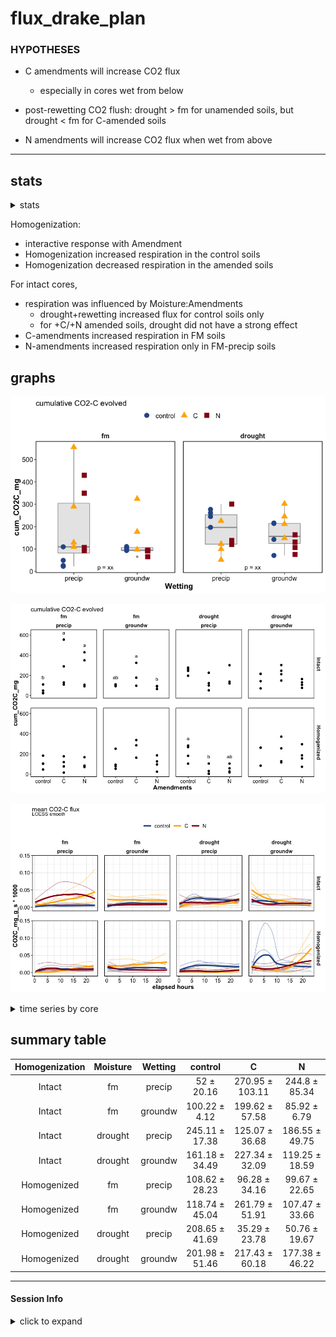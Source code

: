 flux\_drake\_plan
================

### HYPOTHESES

  - C amendments will increase CO2 flux
    
      - especially in cores wet from below

  - post-rewetting CO2 flush: drought \> fm for unamended soils, but
    drought \< fm for C-amended soils

  - N amendments will increase CO2 flux when wet from above

-----

## stats

<details>

<summary>stats</summary>

intact cores

    #> Anova Table (Type III tests)
    #> 
    #> Response: log(cum_CO2C_mg)
    #>                     Sum Sq Df  F value    Pr(>F)    
    #> (Intercept)         79.287  1 241.6145 < 2.2e-16 ***
    #> Moisture             3.510  1  10.6970  0.002369 ** 
    #> Amendments           4.212  2   6.4184  0.004131 ** 
    #> Wetting              0.119  1   0.3618  0.551283    
    #> Moisture:Amendments  3.729  2   5.6818  0.007169 ** 
    #> Moisture:Wetting     0.005  1   0.0152  0.902494    
    #> Amendments:Wetting   1.895  2   2.8874  0.068706 .  
    #> Residuals           11.814 36                       
    #> ---
    #> Signif. codes:  
    #> 0 '***' 0.001 '**' 0.01 '*' 0.05 '.' 0.1 ' ' 1

homogenized cores

    #> Anova Table (Type III tests)
    #> 
    #> Response: log(cum_CO2C_mg)
    #>                      Sum Sq Df  F value    Pr(>F)    
    #> (Intercept)         109.678  1 158.7171 9.264e-15 ***
    #> Moisture              0.140  1   0.2022  0.655667    
    #> Amendments            1.197  2   0.8662  0.429114    
    #> Wetting               0.598  1   0.8655  0.358398    
    #> Moisture:Amendments   4.970  2   3.5958  0.037692 *  
    #> Moisture:Wetting      2.431  1   3.5182  0.068825 .  
    #> Amendments:Wetting    7.521  2   5.4416  0.008613 ** 
    #> Residuals            24.877 36                       
    #> ---
    #> Signif. codes:  
    #> 0 '***' 0.001 '**' 0.01 '*' 0.05 '.' 0.1 ' ' 1

intact cores: interaction of Amendments and Moisture
![](markdown/flux/flux_interx_plot-1.png)<!-- -->

</details>

Homogenization:

  - interactive response with Amendment  
  - Homogenization increased respiration in the control soils  
  - Homogenization decreased respiration in the amended soils

For intact cores,

  - respiration was influenced by Moisture:Amendments
      - drought+rewetting increased flux for control soils only
      - for +C/+N amended soils, drought did not have a strong effect
  - C-amendments increased respiration in FM soils  
  - N-amendments increased respiration only in FM-precip soils

## graphs

![](markdown/flux/cum_flux_boxplot-1.png)<!-- -->

![](markdown/flux/cum_flux_ggplot-1.png)<!-- -->

![](markdown/flux/meanflux_ts-1.png)<!-- -->

<details>

<summary>time series by core</summary>

![](markdown/flux/corewise_flux-1.png)<!-- -->![](markdown/flux/corewise_flux-2.png)<!-- -->

</details>

## summary table

| Homogenization | Moisture | Wetting |    control     |        C        |       N        |
| :------------: | :------: | :-----: | :------------: | :-------------: | :------------: |
|     Intact     |    fm    | precip  |   52 ± 20.16   | 270.95 ± 103.11 | 244.8 ± 85.34  |
|     Intact     |    fm    | groundw | 100.22 ± 4.12  | 199.62 ± 57.58  |  85.92 ± 6.79  |
|     Intact     | drought  | precip  | 245.11 ± 17.38 | 125.07 ± 36.68  | 186.55 ± 49.75 |
|     Intact     | drought  | groundw | 161.18 ± 34.49 | 227.34 ± 32.09  | 119.25 ± 18.59 |
|  Homogenized   |    fm    | precip  | 108.62 ± 28.23 |  96.28 ± 34.16  | 99.67 ± 22.65  |
|  Homogenized   |    fm    | groundw | 118.74 ± 45.04 | 261.79 ± 51.91  | 107.47 ± 33.66 |
|  Homogenized   | drought  | precip  | 208.65 ± 41.69 |  35.29 ± 23.78  | 50.76 ± 19.67  |
|  Homogenized   | drought  | groundw | 201.98 ± 51.46 | 217.43 ± 60.18  | 177.38 ± 46.22 |

-----

#### Session Info

<details>

<summary>click to expand</summary>

Date run: 2020-08-13

    #> R version 4.0.2 (2020-06-22)
    #> Platform: x86_64-apple-darwin17.0 (64-bit)
    #> Running under: macOS Catalina 10.15.6
    #> 
    #> Matrix products: default
    #> BLAS:   /System/Library/Frameworks/Accelerate.framework/Versions/A/Frameworks/vecLib.framework/Versions/A/libBLAS.dylib
    #> LAPACK: /Library/Frameworks/R.framework/Versions/4.0/Resources/lib/libRlapack.dylib
    #> 
    #> locale:
    #> [1] en_US.UTF-8/en_US.UTF-8/en_US.UTF-8/C/en_US.UTF-8/en_US.UTF-8
    #> 
    #> attached base packages:
    #> [1] stats     graphics  grDevices utils     datasets 
    #> [6] methods   base     
    #> 
    #> other attached packages:
    #>  [1] drake_7.12.4    ggbiplot_0.55   PNWColors_0.1.0
    #>  [4] forcats_0.5.0   stringr_1.4.0   dplyr_1.0.1    
    #>  [7] purrr_0.3.4     readr_1.3.1     tidyr_1.1.1    
    #> [10] tibble_3.0.3    ggplot2_3.3.2   tidyverse_1.3.0
    #> 
    #> loaded via a namespace (and not attached):
    #>  [1] minqa_1.2.4        colorspace_1.4-1  
    #>  [3] ellipsis_0.3.1     rio_0.5.16        
    #>  [5] fs_1.5.0           rstudioapi_0.11   
    #>  [7] farver_2.0.3       soilpalettes_0.1.0
    #>  [9] fansi_0.4.1        lubridate_1.7.9   
    #> [11] xml2_1.3.2         splines_4.0.2     
    #> [13] knitr_1.29         jsonlite_1.7.0    
    #> [15] nloptr_1.2.2.2     broom_0.7.0       
    #> [17] cluster_2.1.0      dbplyr_1.4.4      
    #> [19] shiny_1.5.0        compiler_4.0.2    
    #> [21] httr_1.4.2         backports_1.1.8   
    #> [23] assertthat_0.2.1   Matrix_1.2-18     
    #> [25] fastmap_1.0.1      cli_2.0.2         
    #> [27] later_1.1.0.1      htmltools_0.5.0   
    #> [29] prettyunits_1.1.1  tools_4.0.2       
    #> [31] igraph_1.2.5       gtable_0.3.0      
    #> [33] agricolae_1.3-3    glue_1.4.1        
    #> [35] Rcpp_1.0.5         carData_3.0-4     
    #> [37] cellranger_1.1.0   vctrs_0.3.2       
    #> [39] nlme_3.1-148       xfun_0.16         
    #> [41] openxlsx_4.1.5     lme4_1.1-23       
    #> [43] rvest_0.3.6        mime_0.9          
    #> [45] miniUI_0.1.1.1     lifecycle_0.2.0   
    #> [47] statmod_1.4.34     MASS_7.3-51.6     
    #> [49] scales_1.1.1       hms_0.5.3         
    #> [51] promises_1.1.1     parallel_4.0.2    
    #> [53] yaml_2.2.1         curl_4.3          
    #> [55] labelled_2.5.0     stringi_1.4.6     
    #> [57] highr_0.8          klaR_0.6-15       
    #> [59] AlgDesign_1.2.0    filelock_1.0.2    
    #> [61] boot_1.3-25        zip_2.0.4         
    #> [63] storr_1.2.1        rlang_0.4.7       
    #> [65] pkgconfig_2.0.3    evaluate_0.14     
    #> [67] lattice_0.20-41    labeling_0.3      
    #> [69] tidyselect_1.1.0   plyr_1.8.6        
    #> [71] magrittr_1.5       R6_2.4.1          
    #> [73] generics_0.0.2     base64url_1.4     
    #> [75] combinat_0.0-8     txtq_0.2.3        
    #> [77] DBI_1.1.0          pillar_1.4.6      
    #> [79] haven_2.3.1        foreign_0.8-80    
    #> [81] withr_2.2.0        mgcv_1.8-31       
    #> [83] abind_1.4-5        modelr_0.1.8      
    #> [85] crayon_1.3.4       car_3.0-8         
    #> [87] questionr_0.7.1    rmarkdown_2.3     
    #> [89] progress_1.2.2     grid_4.0.2        
    #> [91] readxl_1.3.1       data.table_1.13.0 
    #> [93] blob_1.2.1         reprex_0.3.0      
    #> [95] digest_0.6.25      xtable_1.8-4      
    #> [97] httpuv_1.5.4       munsell_0.5.0

</details>
